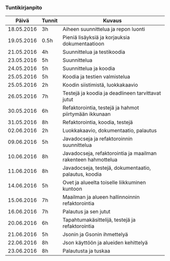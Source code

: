 ### Tuntikirjanpito
Päivä | Tunnit | Kuvaus
------- | -------- | --------
18.05.2016 | 3h | Aiheen suunnittelua ja repon luonti
19.05.2016 | 0.5h | Pieniä lisäyksiä ja korjauksia dokumentaatioon
21.05.2016 | 4h | Suunnittelua ja testikoodia
23.05.2016 | 5h | Suunnittelua
24.05.2016 | 5h | Suunnittelua ja koodia
25.05.2016 | 5h | Koodia ja testien valmistelua
25.05.2016 | 2h | Koodin siistimistä, luokkakaavio
26.05.2016 | 7h | Testejä ja koodia ja deadlineen tarvittavat jutut
30.05.2016 | 6h | Refaktorointia, testejä ja hahmot piirtymään ikkunaan
31.05.2016 | 8h | Refaktorointia, koodia, testejä
02.06.2016 | 2h | Luokkakaavio, dokumentaatio, palautus
09.06.2016 | 5h | Javadocseja ja refaktoroinnin suunnittelua
10.06.2016 | 8h | Javadocseja, refaktorointia ja maailman rakenteen hahmottelua
11.06.2016 | 8h | Javadocseja, testejä, dokumentaatio, palautus, koodia
14.06.2016 | 5h | Ovet ja alueelta toiselle liikkuminen kuntoon
15.06.2016 | 7h | Maailman ja alueen hallinnoinnin refaktorointia
16.06.2016 | 7h | Palautus ja sen jutut
20.06.2016 | 6h | Tapahtumakäsittelijä, testejä ja refaktorointia
21.06.2016 | 5h | Jsonin ja Gsonin ihmettelyä
22.06.2016 | 8h | Json käyttöön ja alueiden kehittelyä
23.06.2016 | 8h | Palautusta ja tuskaa
